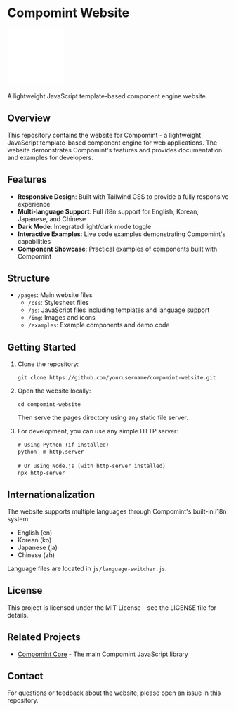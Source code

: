 # Compomint Website

![Compomint Logo](img/icon.png)

A lightweight JavaScript template-based component engine website.

## Overview

This repository contains the website for Compomint - a lightweight JavaScript template-based component engine for web applications. The website demonstrates Compomint's features and provides documentation and examples for developers.

## Features

- **Responsive Design**: Built with Tailwind CSS to provide a fully responsive experience
- **Multi-language Support**: Full i18n support for English, Korean, Japanese, and Chinese
- **Dark Mode**: Integrated light/dark mode toggle
- **Interactive Examples**: Live code examples demonstrating Compomint's capabilities
- **Component Showcase**: Practical examples of components built with Compomint

## Structure

- `/pages`: Main website files
  - `/css`: Stylesheet files
  - `/js`: JavaScript files including templates and language support
  - `/img`: Images and icons
  - `/examples`: Example components and demo code

## Getting Started

1. Clone the repository:
   ```
   git clone https://github.com/yourusername/compomint-website.git
   ```

2. Open the website locally:
   ```
   cd compomint-website
   ```
   Then serve the pages directory using any static file server.

3. For development, you can use any simple HTTP server:
   ```
   # Using Python (if installed)
   python -m http.server
   
   # Or using Node.js (with http-server installed)
   npx http-server
   ```

## Internationalization

The website supports multiple languages through Compomint's built-in i18n system:

- English (en)
- Korean (ko)
- Japanese (ja)
- Chinese (zh)

Language files are located in `js/language-switcher.js`.


## License

This project is licensed under the MIT License - see the LICENSE file for details.

## Related Projects

- [Compomint Core](https://github.com/kurukona/compomint) - The main Compomint JavaScript library

## Contact

For questions or feedback about the website, please open an issue in this repository.
